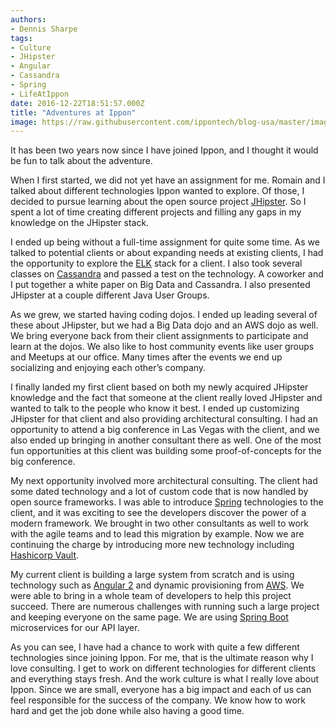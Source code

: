 ```yaml
---
authors:
- Dennis Sharpe
tags:
- Culture
- JHipster
- Angular
- Cassandra
- Spring
- LifeAtIppon
date: 2016-12-22T18:51:57.000Z
title: "Adventures at Ippon"
image: https://raw.githubusercontent.com/ippontech/blog-usa/master/images/2016/12/IMG_6365.JPG
---
```


It has been two years now since I have joined Ippon, and I thought it would be fun to talk about the adventure.

When I first started, we did not yet have an assignment for me. Romain and I talked about different technologies Ippon wanted to explore. Of those, I decided to pursue learning about the open source project [JHipster](https://jhipster.github.io/). So I spent a lot of time creating different projects and filling any gaps in my knowledge on the JHipster stack.

I ended up being without a full-time assignment for quite some time. As we talked to potential clients or about expanding needs at existing clients, I had the opportunity to explore the [ELK](https://www.elastic.co/products) stack for a client. I also took several classes on [Cassandra](http://cassandra.apache.org/) and passed a test on the technology. A coworker and I put together a white paper on Big Data and Cassandra. I also presented JHipster at a couple different Java User Groups.

As we grew, we started having coding dojos. I ended up leading several of these about JHipster, but we had a Big Data dojo and an AWS dojo as well. We bring everyone back from their client assignments to participate and learn at the dojos. We also like to host community events like user groups and Meetups at our office. Many times after the events we end up socializing and enjoying each other’s company.

I finally landed my first client based on both my newly acquired JHipster knowledge and the fact that someone at the client really loved JHipster and wanted to talk to the people who know it best. I ended up customizing JHipster for that client and also providing architectural consulting. I had an opportunity to attend a big conference in Las Vegas with the client, and we also ended up bringing in another consultant there as well. One of the most fun opportunities at this client was building some proof-of-concepts for the big conference.

My next opportunity involved more architectural consulting. The client had some dated technology and a lot of custom code that is now handled by open source frameworks. I was able to introduce [Spring](https://spring.io/) technologies to the client, and it was exciting to see the developers discover the power of a modern framework. We brought in two other consultants as well to work with the agile teams and to lead this migration by example. Now we are continuing the charge by introducing more new technology including [Hashicorp Vault](https://www.vaultproject.io/).

My current client is building a large system from scratch and is using technology such as [Angular 2](http://www.angular2.com/) and dynamic provisioning from [AWS](https://aws.amazon.com/). We were able to bring in a whole team of developers to help this project succeed. There are numerous challenges with running such a large project and keeping everyone on the same page. We are using [Spring Boot](https://projects.spring.io/spring-boot/) microservices for our API layer.

As you can see, I have had a chance to work with quite a few different technologies since joining Ippon. For me, that is the ultimate reason why I love consulting. I get to work on different technologies for different clients and everything stays fresh. And the work culture is what I really love about Ippon. Since we are small, everyone has a big impact and each of us can feel responsible for the success of the company. We know how to work hard and get the job done while also having a good time.
